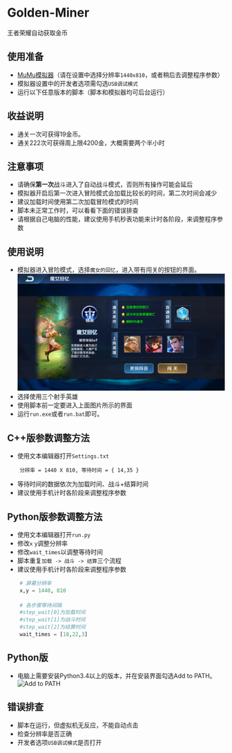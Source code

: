 # Golden-Miner
王者荣耀自动获取金币

## 使用准备
- [MuMu模拟器](http://mumu.163.com/)（请在设置中选择分辨率`1440x810`，或者稍后去调整程序参数）
- 模拟器设置中的开发者选项需勾选`USB调试模式`
- 运行以下任意版本的脚本（脚本和模拟器均可后台运行）

## 收益说明
- 通关一次可获得19金币。
- 通关222次可获得周上限4200金，大概需要两个半小时

## 注意事项
- 请确保**第一次**战斗进入了自动战斗模式，否则所有操作可能会延后
- 模拟器开启后第一次进入冒险模式会加载比较长的时间，第二次时间会减少
- 建议加载时间使用第二次加载冒险模式的时间
- 脚本未正常工作时，可以看看下面的错误排查
- 请根据自己电脑的性能，建议使用手机秒表功能来计时各阶段，来调整程序参数

## 使用说明
- 模拟器进入冒险模式，选择`魔女的回忆`，进入带有闯关的按钮的界面。
![pic](https://github.com/Henvy-Mango/Golden-Miner/raw/master/pic.png)
- 选择使用三个射手英雄
- 使用脚本前一定要进入上面图片所示的界面
- 运行`run.exe`或者`run.bat`即可。

## C++版参数调整方法
- 使用文本编辑器打开`Settings.txt`
```
	分辨率 = 1440 X 810, 等待时间 = { 14,35 }
```
- 等待时间的数据依次为加载时间、战斗+结算时间
- 建议使用手机计时各阶段来调整程序参数

## Python版参数调整方法 
- 使用文本编辑器打开`run.py`
- 修改`x` `y`调整分辨率
- 修改`wait_times`以调整等待时间
- 脚本重复`加载 -> 战斗 -> 结算`三个流程
- 建议使用手机计时各阶段来调整程序参数
```python
	# 屏幕分辨率
	x,y = 1440, 810

	# 各步骤等待间隔
	#step_wait[0]为加载时间
	#step_wait[1]为战斗时间
	#step_wait[2]为结算时间
	wait_times = [18,22,3]
```
## Python版
- 电脑上需要安装Python3.4以上的版本，并在安装界面勾选Add to PATH。
![Add to PATH](https://timgsa.baidu.com/timg?image&quality=80&size=b9999_10000&sec=1546095061&di=cc3e0fa6759cc89f5b96b61d44e8fb8c&imgtype=jpg&er=1&src=http%3A%2F%2Fb.hiphotos.baidu.com%2Fexp%2Fw%3D480%2Fsign%3D94ec2c1128a446237ecaa46aa8237246%2F11385343fbf2b2116addd325c28065380dd78eee.jpg)
## 错误排查
- 脚本在运行，但虚拟机无反应，不能自动点击
- 检查分辨率是否正确
- 开发者选项`USB调试模式`是否打开
